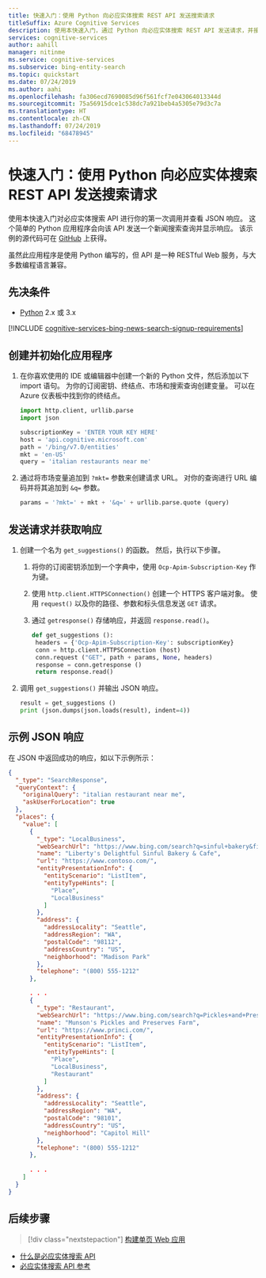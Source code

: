 ```yaml
---
title: 快速入门：使用 Python 向必应实体搜索 REST API 发送搜索请求
titleSuffix: Azure Cognitive Services
description: 使用本快速入门，通过 Python 向必应实体搜索 REST API 发送请求，并接收 JSON 响应。
services: cognitive-services
author: aahill
manager: nitinme
ms.service: cognitive-services
ms.subservice: bing-entity-search
ms.topic: quickstart
ms.date: 07/24/2019
ms.author: aahi
ms.openlocfilehash: fa306ecd7690085d96f561fcf7e043064013344d
ms.sourcegitcommit: 75a56915dce1c538dc7a921beb4a5305e79d3c7a
ms.translationtype: HT
ms.contentlocale: zh-CN
ms.lasthandoff: 07/24/2019
ms.locfileid: "68478945"
---
```

# <a name="quickstart-send-a-search-request-to-the-bing-entity-search-rest-api-using-python"></a>快速入门：使用 Python 向必应实体搜索 REST API 发送搜索请求

使用本快速入门对必应实体搜索 API 进行你的第一次调用并查看 JSON 响应。 这个简单的 Python 应用程序会向该 API 发送一个新闻搜索查询并显示响应。 该示例的源代码可在 [GitHub](https://github.com/Azure-Samples/cognitive-services-REST-api-samples/blob/master/python/Search/BingEntitySearchv7.py) 上获得。

虽然此应用程序是使用 Python 编写的，但 API 是一种 RESTful Web 服务，与大多数编程语言兼容。

## <a name="prerequisites"></a>先决条件

* [Python](https://www.python.org/downloads/) 2.x 或 3.x

[!INCLUDE [cognitive-services-bing-news-search-signup-requirements](../../../../includes/cognitive-services-bing-entity-search-signup-requirements.md)]

## <a name="create-and-initialize-the-application"></a>创建并初始化应用程序

1. 在你喜欢使用的 IDE 或编辑器中创建一个新的 Python 文件，然后添加以下 import 语句。 为你的订阅密钥、终结点、市场和搜索查询创建变量。 可以在 Azure 仪表板中找到你的终结点。

    ```python
    import http.client, urllib.parse
    import json
    
    subscriptionKey = 'ENTER YOUR KEY HERE'
    host = 'api.cognitive.microsoft.com'
    path = '/bing/v7.0/entities'
    mkt = 'en-US'
    query = 'italian restaurants near me'
    ```

2. 通过将市场变量追加到 `?mkt=` 参数来创建请求 URL。 对你的查询进行 URL 编码并将其追加到 `&q=` 参数。 
    
    ```python
    params = '?mkt=' + mkt + '&q=' + urllib.parse.quote (query)
    ```

## <a name="send-a-request-and-get-a-response"></a>发送请求并获取响应

1. 创建一个名为 `get_suggestions()` 的函数。 然后，执行以下步骤。
   1. 将你的订阅密钥添加到一个字典中，使用 `Ocp-Apim-Subscription-Key` 作为键。
   2. 使用 `http.client.HTTPSConnection()` 创建一个 HTTPS 客户端对象。 使用 `request()` 以及你的路径、参数和标头信息发送 `GET` 请求。
   3. 通过 `getresponse()` 存储响应，并返回 `response.read()`。

      ```python
      def get_suggestions ():
       headers = {'Ocp-Apim-Subscription-Key': subscriptionKey}
       conn = http.client.HTTPSConnection (host)
       conn.request ("GET", path + params, None, headers)
       response = conn.getresponse ()
       return response.read()
      ```

2. 调用 `get_suggestions()` 并输出 JSON 响应。

    ```python
    result = get_suggestions ()
    print (json.dumps(json.loads(result), indent=4))
    ```

## <a name="example-json-response"></a>示例 JSON 响应

在 JSON 中返回成功的响应，如以下示例所示： 

```json
{
  "_type": "SearchResponse",
  "queryContext": {
    "originalQuery": "italian restaurant near me",
    "askUserForLocation": true
  },
  "places": {
    "value": [
      {
        "_type": "LocalBusiness",
        "webSearchUrl": "https://www.bing.com/search?q=sinful+bakery&filters=local...",
        "name": "Liberty's Delightful Sinful Bakery & Cafe",
        "url": "https://www.contoso.com/",
        "entityPresentationInfo": {
          "entityScenario": "ListItem",
          "entityTypeHints": [
            "Place",
            "LocalBusiness"
          ]
        },
        "address": {
          "addressLocality": "Seattle",
          "addressRegion": "WA",
          "postalCode": "98112",
          "addressCountry": "US",
          "neighborhood": "Madison Park"
        },
        "telephone": "(800) 555-1212"
      },

      . . .
      {
        "_type": "Restaurant",
        "webSearchUrl": "https://www.bing.com/search?q=Pickles+and+Preserves...",
        "name": "Munson's Pickles and Preserves Farm",
        "url": "https://www.princi.com/",
        "entityPresentationInfo": {
          "entityScenario": "ListItem",
          "entityTypeHints": [
            "Place",
            "LocalBusiness",
            "Restaurant"
          ]
        },
        "address": {
          "addressLocality": "Seattle",
          "addressRegion": "WA",
          "postalCode": "98101",
          "addressCountry": "US",
          "neighborhood": "Capitol Hill"
        },
        "telephone": "(800) 555-1212"
      },
      
      . . .
    ]
  }
}
```

## <a name="next-steps"></a>后续步骤

> [!div class="nextstepaction"]
> [构建单页 Web 应用](../tutorial-bing-entities-search-single-page-app.md)

* [什么是必应实体搜索 API](../search-the-web.md)
* [必应实体搜索 API 参考](https://docs.microsoft.com/rest/api/cognitiveservices-bingsearch/bing-entities-api-v7-reference)
